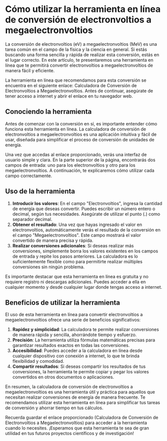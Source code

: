 Cómo utilizar la herramienta en línea de conversión de electronvoltios a megaelectronvoltios
============================================================================================

La conversión de electronvoltios (eV) a megaelectronvoltios (MeV) es una tarea común en el campo de la física y la ciencia en general. Si estás buscando una forma sencilla y rápida de realizar esta conversión, estás en el lugar correcto. En este artículo, te presentaremos una herramienta en línea que te permitirá convertir electronvoltios a megaelectronvoltios de manera fácil y eficiente.

La herramienta en línea que recomendamos para esta conversión se encuentra en el siguiente enlace: Calculadora de Conversión de Electronvoltios a Megaelectronvoltios. Antes de continuar, asegúrate de tener acceso a internet y abrir el enlace en tu navegador web.

Conociendo la herramienta
-------------------------

Antes de comenzar con la conversión en sí, es importante entender cómo funciona esta herramienta en línea. La calculadora de conversión de electronvoltios a megaelectronvoltios es una aplicación intuitiva y fácil de usar, diseñada para simplificar el proceso de conversión de unidades de energía.

Una vez que accedas al enlace proporcionado, verás una interfaz de usuario simple y clara. En la parte superior de la página, encontrarás dos campos de entrada: uno para los electronvoltios y otro para los megaelectronvoltios. A continuación, te explicaremos cómo utilizar cada campo correctamente.

Uso de la herramienta
---------------------

1. **Introducir los valores**: En el campo "Electronvoltios", ingresa la cantidad de energía que deseas convertir. Puedes escribir un número entero o decimal, según tus necesidades. Asegúrate de utilizar el punto (.) como separador decimal.
2. **Obtener el resultado**: Una vez que hayas ingresado el valor en electronvoltios, automáticamente verás el resultado de la conversión en el campo "Megaelectronvoltios". Este campo mostrará el valor convertido de manera precisa y rápida.
3. **Realizar conversiones adicionales**: Si deseas realizar más conversiones, simplemente borra los valores existentes en los campos de entrada y repite los pasos anteriores. La calculadora es lo suficientemente flexible como para permitirte realizar múltiples conversiones sin ningún problema.

Es importante destacar que esta herramienta en línea es gratuita y no requiere registro ni descargas adicionales. Puedes acceder a ella en cualquier momento y desde cualquier lugar donde tengas acceso a internet.

Beneficios de utilizar la herramienta
-------------------------------------

El uso de esta herramienta en línea para convertir electronvoltios a megaelectronvoltios ofrece una serie de beneficios significativos:

1. **Rapidez y simplicidad**: La calculadora te permite realizar conversiones de manera rápida y sencilla, ahorrándote tiempo y esfuerzo.
2. **Precisión**: La herramienta utiliza fórmulas matemáticas precisas para garantizar resultados exactos en todas las conversiones.
3. **Accesibilidad**: Puedes acceder a la calculadora en línea desde cualquier dispositivo con conexión a internet, lo que te brinda flexibilidad y comodidad.
4. **Compartir resultados**: Si deseas compartir los resultados de tus conversiones, la herramienta te permite copiar y pegar los valores convertidos en otros documentos o aplicaciones.

En resumen, la calculadora de conversión de electronvoltios a megaelectronvoltios es una herramienta útil y práctica para aquellos que necesitan realizar conversiones de energía de manera frecuente. Te recomendamos utilizar esta herramienta en línea para simplificar tus tareas de conversión y ahorrar tiempo en tus cálculos.

Recuerda guardar el enlace proporcionado (Calculadora de Conversión de Electronvoltios a Megaelectronvoltios) para acceder a la herramienta cuando lo necesites. ¡Esperamos que esta herramienta te sea de gran utilidad en tus futuros proyectos científicos y de investigación!